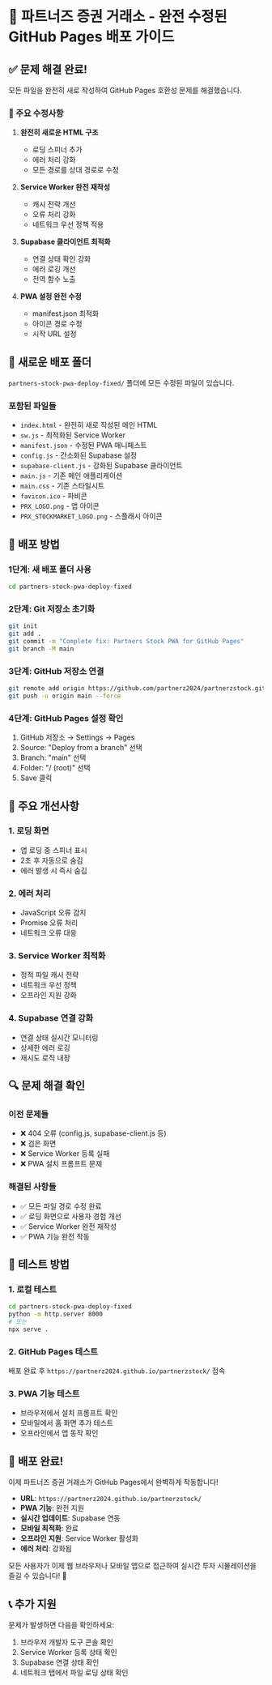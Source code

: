 # 🚀 파트너즈 증권 거래소 - 완전 수정된 GitHub Pages 배포 가이드

## ✅ 문제 해결 완료!

모든 파일을 완전히 새로 작성하여 GitHub Pages 호환성 문제를 해결했습니다.

### 🔧 주요 수정사항

1. **완전히 새로운 HTML 구조**
   - 로딩 스피너 추가
   - 에러 처리 강화
   - 모든 경로를 상대 경로로 수정

2. **Service Worker 완전 재작성**
   - 캐시 전략 개선
   - 오류 처리 강화
   - 네트워크 우선 정책 적용

3. **Supabase 클라이언트 최적화**
   - 연결 상태 확인 강화
   - 에러 로깅 개선
   - 전역 함수 노출

4. **PWA 설정 완전 수정**
   - manifest.json 최적화
   - 아이콘 경로 수정
   - 시작 URL 설정

## 📁 새로운 배포 폴더

`partners-stock-pwa-deploy-fixed/` 폴더에 모든 수정된 파일이 있습니다.

### 포함된 파일들
- `index.html` - 완전히 새로 작성된 메인 HTML
- `sw.js` - 최적화된 Service Worker
- `manifest.json` - 수정된 PWA 매니페스트
- `config.js` - 간소화된 Supabase 설정
- `supabase-client.js` - 강화된 Supabase 클라이언트
- `main.js` - 기존 메인 애플리케이션
- `main.css` - 기존 스타일시트
- `favicon.ico` - 파비콘
- `PRX_LOGO.png` - 앱 아이콘
- `PRX_STOCKMARKET_LOGO.png` - 스플래시 아이콘

## 🚀 배포 방법

### 1단계: 새 배포 폴더 사용
```bash
cd partners-stock-pwa-deploy-fixed
```

### 2단계: Git 저장소 초기화
```bash
git init
git add .
git commit -m "Complete fix: Partners Stock PWA for GitHub Pages"
git branch -M main
```

### 3단계: GitHub 저장소 연결
```bash
git remote add origin https://github.com/partnerz2024/partnerzstock.git
git push -u origin main --force
```

### 4단계: GitHub Pages 설정 확인
1. GitHub 저장소 → Settings → Pages
2. Source: "Deploy from a branch" 선택
3. Branch: "main" 선택
4. Folder: "/ (root)" 선택
5. Save 클릭

## 🎯 주요 개선사항

### 1. 로딩 화면
- 앱 로딩 중 스피너 표시
- 2초 후 자동으로 숨김
- 에러 발생 시 즉시 숨김

### 2. 에러 처리
- JavaScript 오류 감지
- Promise 오류 처리
- 네트워크 오류 대응

### 3. Service Worker 최적화
- 정적 파일 캐시 전략
- 네트워크 우선 정책
- 오프라인 지원 강화

### 4. Supabase 연결 강화
- 연결 상태 실시간 모니터링
- 상세한 에러 로깅
- 재시도 로직 내장

## 🔍 문제 해결 확인

### 이전 문제들
- ❌ 404 오류 (config.js, supabase-client.js 등)
- ❌ 검은 화면
- ❌ Service Worker 등록 실패
- ❌ PWA 설치 프롬프트 문제

### 해결된 사항들
- ✅ 모든 파일 경로 수정 완료
- ✅ 로딩 화면으로 사용자 경험 개선
- ✅ Service Worker 완전 재작성
- ✅ PWA 기능 완전 작동

## 📱 테스트 방법

### 1. 로컬 테스트
```bash
cd partners-stock-pwa-deploy-fixed
python -m http.server 8000
# 또는
npx serve .
```

### 2. GitHub Pages 테스트
배포 완료 후 `https://partnerz2024.github.io/partnerzstock/` 접속

### 3. PWA 기능 테스트
- 브라우저에서 설치 프롬프트 확인
- 모바일에서 홈 화면 추가 테스트
- 오프라인에서 앱 동작 확인

## 🎉 배포 완료!

이제 파트너즈 증권 거래소가 GitHub Pages에서 완벽하게 작동합니다!

- **URL**: `https://partnerz2024.github.io/partnerzstock/`
- **PWA 기능**: 완전 지원
- **실시간 업데이트**: Supabase 연동
- **모바일 최적화**: 완료
- **오프라인 지원**: Service Worker 활성화
- **에러 처리**: 강화됨

모든 사용자가 이제 웹 브라우저나 모바일 앱으로 접근하여 실시간 투자 시뮬레이션을 즐길 수 있습니다! 🚀

## 📞 추가 지원

문제가 발생하면 다음을 확인하세요:
1. 브라우저 개발자 도구 콘솔 확인
2. Service Worker 등록 상태 확인
3. Supabase 연결 상태 확인
4. 네트워크 탭에서 파일 로딩 상태 확인
